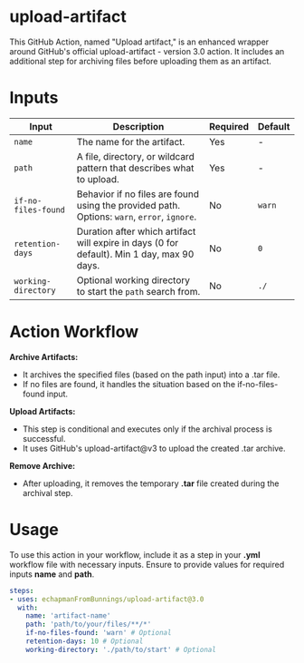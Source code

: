 # upload-artifact
This GitHub Action, named "Upload artifact," is an enhanced wrapper around GitHub's official upload-artifact - version 3.0 action. It includes an additional step for archiving files before uploading them as an artifact.

# Inputs

| Input              | Description                                                                                              | Required | Default |
|--------------------|----------------------------------------------------------------------------------------------------------|----------|---------|
| `name`             | The name for the artifact.                                                                               | Yes      | -       |
| `path`             | A file, directory, or wildcard pattern that describes what to upload.                                    | Yes      | -       |
| `if-no-files-found`| Behavior if no files are found using the provided path. Options: `warn`, `error`, `ignore`.              | No       | `warn`  |
| `retention-days`   | Duration after which artifact will expire in days (0 for default). Min 1 day, max 90 days.               | No       | `0`     |
| `working-directory`| Optional working directory to start the `path` search from.                                               | No       | `./`    |

# Action Workflow

**Archive Artifacts:**

- It archives the specified files (based on the path input) into a .tar file.
- If no files are found, it handles the situation based on the if-no-files-found input.

**Upload Artifacts:**

- This step is conditional and executes only if the archival process is successful.
- It uses GitHub's upload-artifact@v3 to upload the created .tar archive.

**Remove Archive:**

- After uploading, it removes the temporary **.tar** file created during the archival step.

# Usage

To use this action in your workflow, include it as a step in your **.yml** workflow file with necessary inputs. Ensure to provide values for required inputs **name** and **path**.
```yaml
steps:
- uses: echapmanFromBunnings/upload-artifact@3.0
  with:
    name: 'artifact-name'
    path: 'path/to/your/files/**/*'
    if-no-files-found: 'warn' # Optional
    retention-days: 10 # Optional
    working-directory: './path/to/start' # Optional
```
